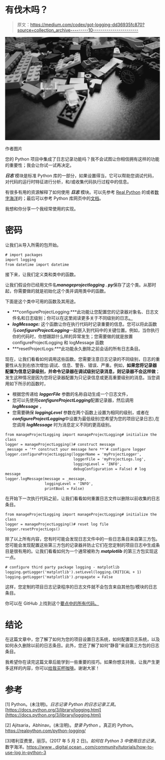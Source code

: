 # 有伐木吗？

> 原文：<https://medium.com/codex/got-logging-dd36935fc870?source=collection_archive---------10----------------------->

![](img/f32b4092869b020b90deba26e3a2dad9.png)

作者图片

您的 Python 项目中集成了日志记录功能吗？我不会试图让你相信拥有这样的功能的重要性；我会让你试一试再决定。

***日志*** 模块是标准 Python 库的一部分，如果设置得当，它可以帮助您调试代码，对代码的运行时特征进行分析，和/或收集代码执行过程中的信息。

有很多有用的资源解释了如何使用 ***日志*** 模块。可以先参考 [Real Python](https://realpython.com/python-logging/) 的或者[数字海洋](https://www.digitalocean.com/community/tutorials/how-to-use-logging-in-python-3)的；最后可以参考 Python 库网页中的[文档](https://docs.python.org/3/library/logging.html)。

我想和你分享一个我经常使用的实现。

# 密码

让我们从导入所需的包开始。

```
# import packages
import logging
from datetime import datetime
```

接下来，让我们定义类和类中的函数。

让我们假设你已经用文件名***manageprojectlogging . py***保存了这个类。从那时起，你需要做的就是初始化这个类并调用类中的函数。

下面是这个类中可用的函数及其用途。

*   ***configureProjectLogging:***此功能让您配置您的记录器对象名、日志文件名和日志级别；你可以在这里阅读更多关于不同级别的日志[。](https://docs.python.org/3/howto/logging.html)
*   ***logMessage:*** 这个函数让你在执行代码时记录重要的信息。您可以将此函数与***configureProjectLogging***一起嵌入到代码中的关键位置。例如，当你执行你的代码时，你想跟踪什么样的异常发生；您需要做的就是放置 configureProjectLogging 和 logMessage 函数
*   ***resetProjectLogs:***此功能永久删除之前会话的所有日志条目。

现在，让我们看看如何调用这些函数。您需要注意日志记录的不同级别，日志的重要性从左到右依次增加:调试、信息、警告、错误、严重。例如，**如果您将记录器配置为信息记录级别，并命令记录器在调试级别记录消息，则记录器不会这样做**；发生这种情况是因为您将记录器配置为只记录信息或更高重要级别的消息。当您调用如下所示的函数时，

*   根据您传递给 ***loggerFile*** 参数的名称自动生成一个日志文件，
*   您可以先使用***configureProjectLogging***配置记录器，然后调用 ***logMessage*** ，
*   您需要确保 ***loggingLevel*** 参数在两个函数上设置为相同的级别，或者在***configureProjectLogging***中设置为最低级别(您希望为您的项目记录日志),在您调用 ***logMessage*** 时为消息定义不同的更高级别。

```
from manageProjectLogging import manageProjectLogging# initialize the class
logger = manageProjectLogging()# construct message
_message = '** construct your message here **'# configure logger
logger.configureProjectLogging(loggerName = 'myProjectLogger',
                               loggerFile = 'myProjectLogs.log',
                               loggingLevel = 'INFO',
                               debugConfiguration = False) # log message
logger.logMessage(message = _message,
                  loggingLevel = 'INFO',
                  printBool = False)
```

在开始下一次执行代码之前，让我们看看如何重置日志文件以删除以前收集的日志条目。

```
from manageProjectLogging import manageProjectLogging# initialize the class
logger = manageProjectLogging()# reset log file
logger.resetProjectLogs()
```

除了以上所有内容，您有时可能会发现日志文件中的一些日志条目来自第三方包。您可能会发现配置这些第三方包的记录器并防止它们在您定制的项目日志中生成条目是很有用的。让我们看看如何为一个通常被称为 ***matplotlib*** 的第三方包实现这一点。

```
# configure third party package logging - matplotlib
logging.getLogger('matplotlib').setLevel(logging.CRITICAL + 1)
logging.getLogger('matplotlib').propagate = False
```

这样，您定制的项目日志记录程序的日志文件就不会包含来自其他包/模块的日志条目。

你可以在 GitHub 上找到这个[要点中的所有代码。](https://gist.github.com/troymyname/83d74999b06bbe5ba4f705303f41f1ec)

# 结论

在这篇文章中，您了解了如何为您的项目设置日志系统，如何配置日志系统，以及如何永久删除以前的日志条目。此外，您还了解了如何“静音”来自第三方包的日志条目。

我希望你在读完这篇文章后能学到一些重要的技巧。如果你想支持我，让我产生更多这样的内容，你可以[给我买杯咖啡](https://www.buymeacoffee.com/tonmoyroy)。谢谢大家！

# 参考

[1] Python。(未注明)。*日志记录 Python 的日志记录工具*。[https://docs.python.org/3/library/logging.html](https://docs.python.org/3/library/logging.html)

[2] Ajitsaria，Abhinav。(未注明)。*登录 Python* 。真正的 Python。https://realpython.com/python-logging/

[3]塔利亚费里，丽莎。(2017 年 5 月 2 日)。*如何在 Python 3 中使用日志记录*。数字海洋。[https://www . digital ocean . com/community/tutorials/how-to-use-log in-python-3](https://www.digitalocean.com/community/tutorials/how-to-use-logging-in-python-3)